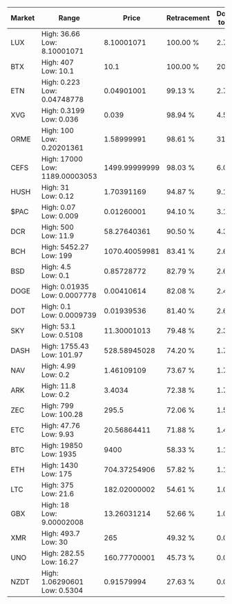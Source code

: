 | Market | Range | Price| Retracement | Doubles to 50% |
| --- | --- | --- | --- | --- |
| LUX | High: 36.66<br />Low: 8.10001071 | 8.10001071 | 100.00 % | 2.76 |
| BTX | High: 407<br />Low: 10.1 | 10.1 | 100.00 % | 20.65 |
| ETN | High: 0.223<br />Low: 0.04748778 | 0.04901001 | 99.13 % | 2.76 |
| XVG | High: 0.3199<br />Low: 0.036 | 0.039 | 98.94 % | 4.56 |
| ORME | High: 100<br />Low: 0.20201361 | 1.58999991 | 98.61 % | 31.51 |
| CEFS | High: 17000<br />Low: 1189.00003053 | 1499.99999999 | 98.03 % | 6.06 |
| HUSH | High: 31<br />Low: 0.12 | 1.70391169 | 94.87 % | 9.13 |
| $PAC | High: 0.07<br />Low: 0.009 | 0.01260001 | 94.10 % | 3.13 |
| DCR | High: 500<br />Low: 11.9 | 58.27640361 | 90.50 % | 4.39 |
| BCH | High: 5452.27<br />Low: 199 | 1070.40059981 | 83.41 % | 2.64 |
| BSD | High: 4.5<br />Low: 0.1 | 0.85728772 | 82.79 % | 2.68 |
| DOGE | High: 0.01935<br />Low: 0.0007778 | 0.00410614 | 82.08 % | 2.45 |
| DOT | High: 0.1<br />Low: 0.0009739 | 0.01939536 | 81.40 % | 2.60 |
| SKY | High: 53.1<br />Low: 0.5108 | 11.30001013 | 79.48 % | 2.37 |
| DASH | High: 1755.43<br />Low: 101.97 | 528.58945028 | 74.20 % | 1.76 |
| NAV | High: 4.99<br />Low: 0.2 | 1.46109109 | 73.67 % | 1.78 |
| ARK | High: 11.8<br />Low: 0.2 | 3.4034 | 72.38 % | 1.76 |
| ZEC | High: 799<br />Low: 100.28 | 295.5 | 72.06 % | 1.52 |
| ETC | High: 47.76<br />Low: 9.93 | 20.56864411 | 71.88 % | 1.40 |
| BTC | High: 19850<br />Low: 1935 | 9400 | 58.33 % | 1.16 |
| ETH | High: 1430<br />Low: 175 | 704.37254906 | 57.82 % | 1.14 |
| LTC | High: 375<br />Low: 21.6 | 182.02000002 | 54.61 % | 1.09 |
| GBX | High: 18<br />Low: 9.00002008 | 13.26031214 | 52.66 % | 1.02 |
| XMR | High: 493.7<br />Low: 30 | 265 | 49.32 % | 0.00 |
| UNO | High: 282.55<br />Low: 16.27 | 160.77700001 | 45.73 % | 0.00 |
| NZDT | High: 1.06290601<br />Low: 0.5304 | 0.91579994 | 27.63 % | 0.00 |
